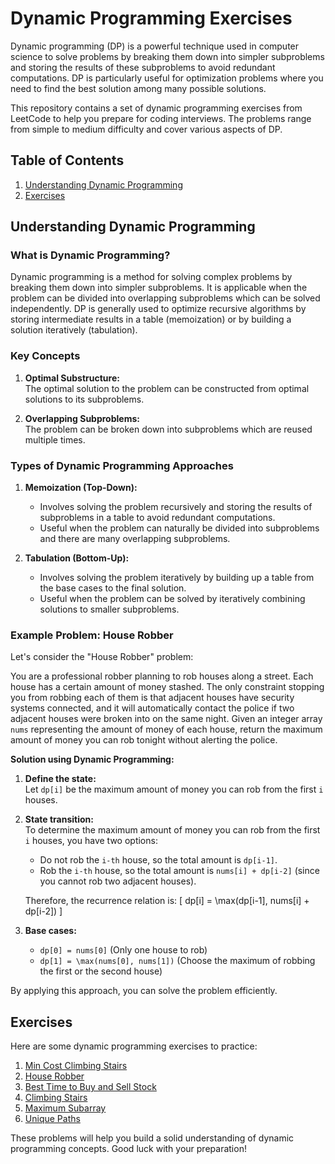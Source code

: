 # Dynamic Programming Exercises

Dynamic programming (DP) is a powerful technique used in computer science to solve problems by breaking them down into simpler subproblems and storing the results of these subproblems to avoid redundant computations. DP is particularly useful for optimization problems where you need to find the best solution among many possible solutions.

This repository contains a set of dynamic programming exercises from LeetCode to help you prepare for coding interviews. The problems range from simple to medium difficulty and cover various aspects of DP.

## Table of Contents
1. [Understanding Dynamic Programming](#understanding-dynamic-programming)
2. [Exercises](#exercises)

## Understanding Dynamic Programming

### What is Dynamic Programming?

Dynamic programming is a method for solving complex problems by breaking them down into simpler subproblems. It is applicable when the problem can be divided into overlapping subproblems which can be solved independently. DP is generally used to optimize recursive algorithms by storing intermediate results in a table (memoization) or by building a solution iteratively (tabulation).

### Key Concepts

1. **Optimal Substructure:**  
   The optimal solution to the problem can be constructed from optimal solutions to its subproblems.

2. **Overlapping Subproblems:**  
   The problem can be broken down into subproblems which are reused multiple times.

### Types of Dynamic Programming Approaches

1. **Memoization (Top-Down):**  
   - Involves solving the problem recursively and storing the results of subproblems in a table to avoid redundant computations.
   - Useful when the problem can naturally be divided into subproblems and there are many overlapping subproblems.

2. **Tabulation (Bottom-Up):**  
   - Involves solving the problem iteratively by building up a table from the base cases to the final solution.
   - Useful when the problem can be solved by iteratively combining solutions to smaller subproblems.

### Example Problem: House Robber

Let's consider the "House Robber" problem:

You are a professional robber planning to rob houses along a street. Each house has a certain amount of money stashed. The only constraint stopping you from robbing each of them is that adjacent houses have security systems connected, and it will automatically contact the police if two adjacent houses were broken into on the same night. Given an integer array `nums` representing the amount of money of each house, return the maximum amount of money you can rob tonight without alerting the police.

**Solution using Dynamic Programming:**

1. **Define the state:**  
   Let `dp[i]` be the maximum amount of money you can rob from the first `i` houses.

2. **State transition:**  
   To determine the maximum amount of money you can rob from the first `i` houses, you have two options:
   - Do not rob the `i-th` house, so the total amount is `dp[i-1]`.
   - Rob the `i-th` house, so the total amount is `nums[i] + dp[i-2]` (since you cannot rob two adjacent houses).

   Therefore, the recurrence relation is:
   \[
   dp[i] = \max(dp[i-1], nums[i] + dp[i-2])
   \]

3. **Base cases:**
   - `dp[0] = nums[0]` (Only one house to rob)
   - `dp[1] = \max(nums[0], nums[1])` (Choose the maximum of robbing the first or the second house)

By applying this approach, you can solve the problem efficiently.

## Exercises

Here are some dynamic programming exercises to practice:

1. [Min Cost Climbing Stairs](https://leetcode.com/problems/min-cost-climbing-stairs/)
2. [House Robber](https://leetcode.com/problems/house-robber/)
3. [Best Time to Buy and Sell Stock](https://leetcode.com/problems/best-time-to-buy-and-sell-stock/)
4. [Climbing Stairs](https://leetcode.com/problems/climbing-stairs/)
5. [Maximum Subarray](https://leetcode.com/problems/maximum-subarray/)
6. [Unique Paths](https://leetcode.com/problems/unique-paths/)

These problems will help you build a solid understanding of dynamic programming concepts. Good luck with your preparation!
